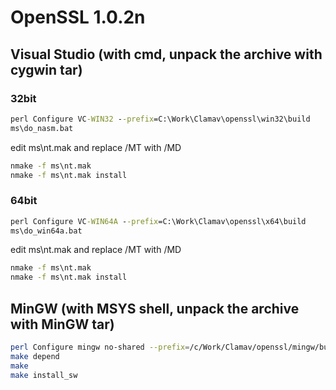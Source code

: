 # OpenSSL 1.0.2n

## Visual Studio (with cmd, unpack the archive with cygwin tar)

### 32bit
```bat
perl Configure VC-WIN32 --prefix=C:\Work\Clamav\openssl\win32\build
ms\do_nasm.bat
```

edit ms\nt.mak and replace /MT with /MD

```bat
nmake -f ms\nt.mak
nmake -f ms\nt.mak install
```


### 64bit
```bat
perl Configure VC-WIN64A --prefix=C:\Work\Clamav\openssl\x64\build
ms\do_win64a.bat
```

edit ms\nt.mak and replace /MT with /MD

```bat
nmake -f ms\nt.mak
nmake -f ms\nt.mak install
```


## MinGW (with MSYS shell, unpack the archive with MinGW tar)
```sh
perl Configure mingw no-shared --prefix=/c/Work/Clamav/openssl/mingw/build
make depend
make
make install_sw
```
